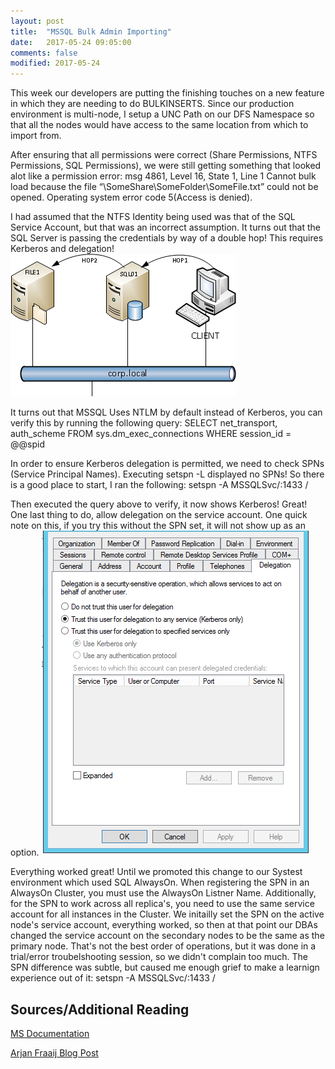 ```yaml
---
layout: post
title:  "MSSQL Bulk Admin Importing"
date:   2017-05-24 09:05:00
comments: false
modified: 2017-05-24
---
```


This week our developers are putting the finishing touches on a new feature in which they are needing to do BULKINSERTS. Since our production environment is multi-node, I setup a UNC Path on our DFS Namespace so that all the nodes would have access to the same location from which to import from. 

After ensuring that all permissions were correct (Share Permissions, NTFS Permissions, SQL Permissions), we were still getting something that looked alot like a permission error:
msg 4861, Level 16, State 1, Line 1
Cannot bulk load because the file “\\SomeShare\SomeFolder\SomeFile.txt” could not be opened. Operating system error code 5(Access is denied).

I had assumed that the NTFS Identity being used was that of the SQL Service Account, but that was an incorrect assumption. It turns out that the SQL Server is passing the credentials by way of a double hop! This requires Kerberos and delegation!
![DoubelHop](/images/SQLPermissionHop.png)

It turns out that MSSQL Uses NTLM by default instead of Kerberos, you can verify this by running the following query:
SELECT net_transport, auth_scheme
FROM sys.dm_exec_connections
WHERE session_id = @@spid

In order to ensure Kerberos delegation is permitted, we need to check SPNs (Service Principal Names). Executing setspn -L <sql service account> displayed no SPNs! So there is a good place to start, I ran the following:
setspn -A MSSQLSvc/<SQLServer>:1433 <domain>/<sql service account>

Then executed the query above to verify, it now shows Kerberos! Great! One last thing to do, allow delegation on the service account. One quick note on this, if you try this without the SPN set, it will not show up as an option. 
![DelegationPermission](/images/DelegationPermission.PNG)

Everything worked great! Until we promoted this change to our Systest environment which used SQL AlwaysOn. When registering the SPN in an AlwaysOn Cluster, you must use the AlwaysOn Listner Name. Additionally, for the SPN to work across all replica's, you need to use the same service account for all instances in the Cluster. We initailly set the SPN on the active node's service account, everything worked, so then at that point our DBAs changed the service account on the secondary nodes to be the same as the primary node. That's not the best order of operations, but it was done in a trial/error troubelshooting session, so we didn't complain too much. The SPN difference was subtle, but caused me enough grief to make a learnign experience out of it:
setspn -A MSSQLSvc/<AlwaysOn Listener Name>:1433 <domain>/<sql service account>

## Sources/Additional Reading
[MS Documentation](https://docs.microsoft.com/en-us/sql/database-engine/availability-groups/windows/listeners-client-connectivity-application-failover#SPNs)

[Arjan Fraaij Blog Post](http://blog.arjanfraaij.com/2010/12/bulk-admin-operating-system-error-code.html)
